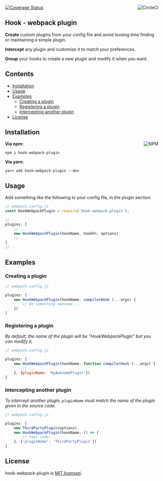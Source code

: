 <p>
    <a href='https://coveralls.io/github/AlexisPuga/hook-webpack-plugin?branch=master' target='_blank'><img src='https://coveralls.io/repos/github/AlexisPuga/hook-webpack-plugin/badge.svg?branch=master' alt='Coverage Status'/></a>
    <a href='https://circleci.com/gh/AlexisPuga/hook-webpack-plugin' target='_blank'><img align='right' src='https://circleci.com/gh/AlexisPuga/hook-webpack-plugin.svg?style=svg' alt='CircleCI'/></a>
</p>

## Hook - webpack plugin

**Create** custom plugins from your config file and avoid loosing time finding or maintaining a simple plugin.

**Intercept** any plugin and customize it to match your preferences.

**Group** your hooks to create a new plugin and modify it when you want.

## Contents
- [Installation](#installation)
- [Usage](#usage)
- [Examples](#examples)
    - [Creating a plugin](#creating-a-plugin)
    - [Registering a plugin](#registering-a-plugin)
    - [Intercepting another plugin](#intercepting-another-plugin)
- [License](#license)

## Installation

<a href='https://npmjs.org/package/hook-webpack-plugin'><img align='right' src='https://nodei.co/npm/hook-webpack-plugin.png?compact=true' alt='NPM'/></a>

**Via npm:**
```
npm i hook-webpack-plugin
```

**Via yarn:**
```
yarn add hook-webpack-plugin --dev
```

## Usage

Add something like the following to your config file, in the plugin section:

```js
// webpack.config.js
const HookWebpackPlugin = require('hook-webpack-plugin');

// ...
plugins: [
    // ...
    new HookWebpackPlugin(hookName, hookFn, options)
    // ...
]
// ...

```

## Examples

### Creating a plugin

```js
// webpack.config.js

plugins: [
    new HookWebpackPlugin(hookName, compilerHook (...args) {
        // Do something awesome...
    })
]

```

### Registering a plugin

*By default, the name of the plugin will be "HookWebpackPlugin" but you can modify it.*

```js
// webpack.config.js

plugins: [
    new HookWebpackPlugin(hookName, function compilerHook (...args) {
        // ...
    }, {pluginName: 'MyAwesomePlugin'})
]

```

### Intercepting another plugin

*To intercept another plugin, `pluginName` must match the name of the plugin given in the source code.*

```js
// webpack.config.js

plugins: [
    new ThirdPartyPlugin(options),
    new HookWebpackPlugin(hookName, () => {
        // Your code...
    }, {'pluginName': 'ThirdPartyPlugin'})
]

```

## License
hook-webpack-plugin is [MIT licensed](./LICENSE).
